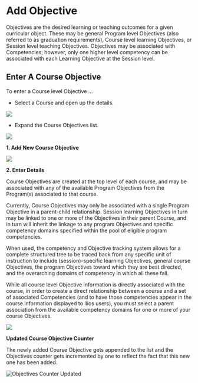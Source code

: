 # Add Objective

Objectives are the desired learning or teaching outcomes for a given curricular object. These may be general Program level Objectives (also referred to as graduation requirements), Course level learning Objectives, or Session level teaching Objectives. Objectives may be associated with Competencies; however, only one higher level competency can be associated with each Learning Objective at the Session level.

## Enter A Course Objective

To enter a Course level Objective ...

* Select a Course and open up the details.

![](../../.gitbook/assets/show\_details\_btn.jpg)

* Expand the Course Objectives list.

![](../../.gitbook/assets/course\_obj\_collapsed.jpg)

**1. Add New Course Objective**

![](../../.gitbook/assets/add\_course\_obj2.jpg)

**2. Enter Details**

Course Objectives are created at the top level of each course, and may be associated with any of the available Program Objectives from the Program(s) associated to that course.

Currently, Course Objectives may only be associated with a single Program Objective in a parent-child relationship. Session learning Objectives in turn may be linked to one or more of the Objectives in their parent Course, and in turn will inherit the linkage to any program Objectives and specific competency domains specified within the pool of eligible program competencies.

When used, the competency and Objective tracking system allows for a complete structured tree to be traced back from any specific unit of instruction to include (session)-specific learning Objectives, general course Objectives, the program Objectives toward which they are best directed, and the overarching domains of competency in which all these fall.

While all course level Objective information is directly associated with the course, in order to create a direct relationship between a course and a set of associated Competencies (and to have those competencies appear in the course information displayed to Ilios users), you must select a parent association from the available competency domains for one or more of your course Objectives.

![](../../.gitbook/assets/add\_course\_obj3.jpg)

**Updated Course Objective Counter**

The newly added Course Objective gets appended to the list and the Objectives counter gets incremented by one to reflect the fact that this new one has been added.

![Objectives Counter Updated](../../.gitbook/assets/add\_course\_obj4.jpg)
